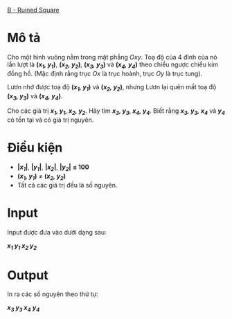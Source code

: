 [B - Ruined Square](https://atcoder.jp/contests/ABC108/tasks/abc108_b)
# Mô tả
Cho một hình vuông nằm trong mặt phẳng *Oxy*. Toạ độ của 4 đỉnh của nó lần lượt là **(*x<sub>1</sub>, y<sub>1</sub>*)**, **(*x<sub>2</sub>, y<sub>2</sub>*)**, **(*x<sub>3</sub>, y<sub>3</sub>*)** và **(*x<sub>4</sub>, y<sub>4</sub>*)** theo chiều ngược chiều kim đồng hồ. (Mặc định rằng trục *Ox* là trục hoành, trục *Oy* là trục tung).

Lươn nhớ được toạ độ **(*x<sub>1</sub>, y<sub>1</sub>*)** và **(*x<sub>2</sub>, y<sub>2</sub>*)**, nhưng Lươn lại quên mất toạ độ **(*x<sub>3</sub>, y<sub>3</sub>*)** và **(*x<sub>4</sub>, y<sub>4</sub>*)**. 

Cho các giá trị ***x<sub>1</sub>, y<sub>1</sub>, x<sub>2</sub>, y<sub>2</sub>***. Hãy tìm ***x<sub>3</sub>, y<sub>3</sub>, x<sub>4</sub>, y<sub>4</sub>***. Biết rằng ***x<sub>3</sub>, y<sub>3</sub>, x<sub>4</sub>*** và ***y<sub>4</sub>*** có tồn tại và có giá trị nguyên.

# Điều kiện
* **|*x<sub>1</sub>*|**, **|*y<sub>1</sub>*|**, **|*x<sub>2</sub>*|**, **|*y<sub>2</sub>*|** **≤ 100**
* **(*x<sub>1</sub>, y<sub>1</sub>*)** ≠ **(*x<sub>2</sub>, y<sub>2</sub>*)**
* Tất cả các giá trị đều là số nguyên.

# Input
Input được đưa vào dưới dạng sau:

***x<sub>1</sub> y<sub>1</sub> x<sub>2</sub> y<sub>2</sub>***

# Output
In ra các số nguyên theo thứ tự: 

***x<sub>3</sub>  y<sub>3</sub>  x<sub>4</sub>*** ***y<sub>4</sub>***

